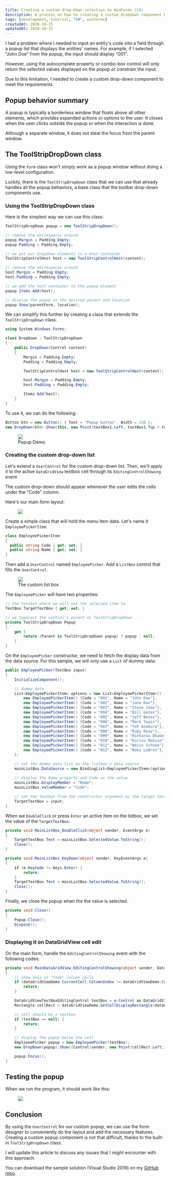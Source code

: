 ```yaml
---
title: Creating a custom drop-down selection in WinForms (C#)
description: A process on how to creating a custom dropdown component based on the UserControl for arbitrary value inputs and attaching it to a datagrid view. 
tags: [development, tutorial, "C#", winforms]
createdAt: 2020-10-15
updatedAt: 2020-10-15
---
```


I had a problem where I needed to input an entity's code into a field through a popup list that displays the entities' names. For example, if I selected "John Doe" from the popup, the input should display "001".

However, using the autocomplete property or combo-box control will only return the selected values displayed on the popup or constrain the input.

Due to this limitation, I needed to create a custom drop-down component to meet the requirements.

## Popup behavior summary

A popup is typically a borderless window that floats above all other elements, which provides expanded actions or options to the user. It closes when the user clicks outside the popup or when the interaction is done.

Although a separate window, it does not steal the focus from the parent window.

## The ToolStripDropDown class

Using the `Form` class won't simply work as a popup window without doing a low-level configuration.

Luckily, there is the `ToolStripDropDown` class that we can use that already handles all the popup behaviors, a base class that the toolbar drop-down components use.

### Using the ToolStripDropDown class

Here is the simplest way we can use this class:

```cs
ToolStripDropDown popup = new ToolStripDropDown();

// remove the whitespaces around
popup.Margin = Padding.Empty;
popup.Padding = Padding.Empty;

// we put our dropdown elements in a host container
ToolStripControlHost host = new ToolStripControlHost(content);

// remove the whitespaces around
host.Margin = Padding.Empty;
host.Padding = Padding.Empty;

// we add the host container to the popup element
popup.Items.Add(host);

// display the popup in the desired parent and location
popup.Show(parentForm, location);
```

We can simplify this further by creating a class that extends the `ToolStripDropDown` class.

```cs
using System.Windows.Forms;

class DropDown : ToolStripDropDown
{
    public DropDown(Control content)
    {
        Margin = Padding.Empty;
        Padding = Padding.Empty;

        ToolStripControlHost host = new ToolStripControlHost(content);

        host.Margin = Padding.Empty;
        host.Padding = Padding.Empty;

        Items.Add(host);
    }
}
```

To use it, we can do the following:

```cs
Button btn = new Button() { Text = "Popup button", Width = 230 };
new DropDown(btn).Show(this, new Point(textBox1.Left, textBox1.Top + textBox1.Height));
```

<figure>
  <a href="/media/winforms-custom-dropdown-01.gif" target="_blank">
    <img src="/media/winforms-custom-dropdown-01.gif" />
  </a>
  <figcaption>Popup Demo</figcaption>
</figure>

### Creating the custom drop-down list

Let's extend a `UserControl` for the custom drop-down list. Then, we'll apply it to the active `DataGridView` textbox cell through its `EditingControlShowing` event.

The custom drop-down should appear whenever the user edits the cells under the "Code" column.

Here's our main form layout:

<figure>
  <a href="/media/winforms-custom-dropdown-02.png" target="_blank">
    <img src="/media/winforms-custom-dropdown-02.png" />
  </a>
</figure>

Create a simple class that will hold the menu item data. Let's name it `EmployeePickerItem`.

```cs
class EmployeePickerItem
{
  public string Code { get; set; }
  public string Name { get; set; }
}
```

Then add a `UserControl` named `EmployeePicker`. Add a `ListBox` control that fills the `UserControl`.

<figure>
  <a href="/media/winforms-custom-dropdown-03.png" target="_blank">
    <img src="/media/winforms-custom-dropdown-03.png" />
  </a>
  <figcaption>The custom list box</figcaption>
</figure>

The `EmployeePicker` will have two properties:

```cs
// the textbox where we will set the selected item to
TextBox TargetTextBox { get; set; }

// we typecast the control's parent as ToolStripDropDown
private ToolStripDropDown Popup
{
    get {
    	return (Parent is ToolStripDropDown popup) ? popup : null;
    }
}
```

On the `EmployeePicker` constructor, we need to fetch the display data from the data source. For this sample, we will only use a `List` of dummy data:

```cs
public EmployeePicker(TextBox input)
{
    InitializeComponent();

    // dummy data
    List<EmployeePickerItem> options = new List<EmployeePickerItem>() {
        new EmployeePickerItem() {Code = "001", Name = "John Doe"},
        new EmployeePickerItem() {Code = "002", Name = "Jane Doe"},
        new EmployeePickerItem() {Code = "003", Name = "Steve Jobs"},
        new EmployeePickerItem() {Code = "004", Name = "Bill Gates"},
        new EmployeePickerItem() {Code = "005", Name = "Jeff Bezos"},
        new EmployeePickerItem() {Code = "006", Name = "Mark Twain"},
        new EmployeePickerItem() {Code = "007", Name = "Yoh Asakura"},
        new EmployeePickerItem() {Code = "008", Name = "Ruby Rose"},
        new EmployeePickerItem() {Code = "009", Name = "Rintarou Okabe"},
        new EmployeePickerItem() {Code = "010", Name = "Kurisu Makise"},
        new EmployeePickerItem() {Code = "011", Name = "Weiss Schnee"},
        new EmployeePickerItem() {Code = "012", Name = "Nokz LeBron"},
    };

    // set the dummy data list as the listbox's data source
    mainListBox.DataSource = new BindingList<EmployeePickerItem>(options);
    
    // display the Name property and Code as the value
    mainListBox.DisplayMember = "Name";
    mainListBox.ValueMember = "Code";

    // set the textbox from the constructor argument as the target textbox
    TargetTextBox = input;
}
```

When we `DoubleClick` or press `Enter` an active item on the listbox, we set the value of the `TargetTextBox`:

```cs
private void MainListBox_DoubleClick(object sender, EventArgs e)
{
    TargetTextBox.Text = mainListBox.SelectedValue.ToString();
    Close();
}

private void MainListBox_KeyDown(object sender, KeyEventArgs e)
{
    if (e.KeyCode != Keys.Enter) {
        return;
    }
    TargetTextBox.Text = mainListBox.SelectedValue.ToString();
    Close();
}
```

Finally, we close the popup when the the value is selected.

```cs
private void Close()
{
    Popup.Close();
    Dispose();
}
```

### Displaying it on DataGridView cell edit

On the main form, handle the `EditingControlShowing` event with the following codes:

```cs
private void MainDataGridView_EditingControlShowing(object sender, DataGridViewEditingControlShowingEventArgs e)
{
    // show only on "Code" column cells
    if (dataGridViewDemo.CurrentCell.ColumnIndex != dataGridViewDemo.Columns["dgvColCode"].Index) {
    	return;
    }

    DataGridViewTextBoxEditingControl textBox = e.Control as DataGridViewTextBoxEditingControl;
    Rectangle cellRect = dataGridViewDemo.GetCellDisplayRectangle(dataGridViewDemo.CurrentCell.ColumnIndex, dataGridViewDemo.CurrentCell.RowIndex, true);

    // cell should be a textbox
    if (textBox == null) {
    	return;
    }

    // display the popup below the cell
    EmployeePicker popup = new EmployeePicker(textBox);
    new DropDown(popup).Show((Control)sender, new Point(cellRect.Left, cellRect.Top + cellRect.Height));

    popup.Focus();
}
```

## Testing the popup

When we run the program, it should work like this:

<figure>
  <a href="/media/winforms-custom-dropdown-04.gif" target="_blank">
    <img src="/media/winforms-custom-dropdown-04.gif" />
  </a>
</figure>

## Conclusion

By using the `UserControl` for our custom popup, we can use the form designer to conveniently do the layout and add the necessary features. Creating a custom popup component is not that difficult, thanks to the built-in `ToolStripDropDown` class.

I will update this article to discuss any issues that I might encounter with this approach.

You can download the sample solution (Visual Studio 2019) on my [GitHub repo](https://github.com/johnillo/CustomPopupDemo).

